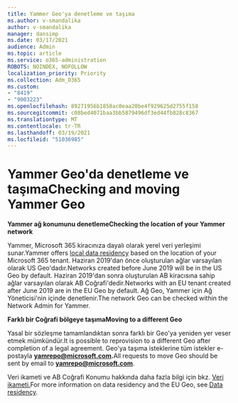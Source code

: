 ```yaml
---
title: Yammer Geo'ya denetleme ve taşıma
ms.author: v-smandalika
author: v-smandalika
manager: dansimp
ms.date: 03/17/2021
audience: Admin
ms.topic: article
ms.service: o365-administration
ROBOTS: NOINDEX, NOFOLLOW
localization_priority: Priority
ms.collection: Adm_O365
ms.custom:
- "8419"
- "9003223"
ms.openlocfilehash: 89271956b1858ac0eaa20be4f929625d2755f158
ms.sourcegitcommit: c08bed4071baa3bb5879496df3ed44fb828c8367
ms.translationtype: MT
ms.contentlocale: tr-TR
ms.lasthandoff: 03/19/2021
ms.locfileid: "51036985"
---
```

# <a name="checking-and-moving-yammer-geo"></a><span data-ttu-id="2a1e0-102">Yammer Geo'da denetleme ve taşıma</span><span class="sxs-lookup"><span data-stu-id="2a1e0-102">Checking and moving Yammer Geo</span></span>

<span data-ttu-id="2a1e0-103">**Yammer ağ konumunu denetleme**</span><span class="sxs-lookup"><span data-stu-id="2a1e0-103">**Checking the location of your Yammer network**</span></span>

<span data-ttu-id="2a1e0-104">Yammer, [](https://docs.microsoft.com/yammer/manage-security-and-compliance/data-residency) Microsoft 365 kiracınıza dayalı olarak yerel veri yerleşimi sunar.</span><span class="sxs-lookup"><span data-stu-id="2a1e0-104">Yammer offers [local data residency](https://docs.microsoft.com/yammer/manage-security-and-compliance/data-residency) based on the location of your Microsoft 365 tenant.</span></span> <span data-ttu-id="2a1e0-105">Haziran 2019'dan önce oluşturulan ağlar varsayılan olarak US Geo'dadır.</span><span class="sxs-lookup"><span data-stu-id="2a1e0-105">Networks created before June 2019 will be in the US Geo by default.</span></span> <span data-ttu-id="2a1e0-106">Haziran 2019'dan sonra oluşturulan AB kiracısına sahip ağlar varsayılan olarak AB Coğrafi'dedir.</span><span class="sxs-lookup"><span data-stu-id="2a1e0-106">Networks with an EU tenant created after June 2019 are in the EU Geo by default.</span></span> <span data-ttu-id="2a1e0-107">Ağ Geo, Yammer için Ağ Yöneticisi'nin içinde denetlenir.</span><span class="sxs-lookup"><span data-stu-id="2a1e0-107">The network Geo can be checked within the Network Admin for Yammer.</span></span>

<span data-ttu-id="2a1e0-108">**Farklı bir Coğrafi bölgeye taşıma**</span><span class="sxs-lookup"><span data-stu-id="2a1e0-108">**Moving to a different Geo**</span></span>

<span data-ttu-id="2a1e0-109">Yasal bir sözleşme tamamlandıktan sonra farklı bir Geo'ya yeniden yer veser etmek mümkündür.</span><span class="sxs-lookup"><span data-stu-id="2a1e0-109">It is possible to reprovision to a different Geo after completion of a legal agreement.</span></span> <span data-ttu-id="2a1e0-110">Geo'ya taşıma isteklerine tüm istekler e-postayla **yamrepo@microsoft.com.**</span><span class="sxs-lookup"><span data-stu-id="2a1e0-110">All requests to move Geo should be sent by email to **yamrepo@microsoft.com**.</span></span>

<span data-ttu-id="2a1e0-111">Veri ikameti ve AB Coğrafi Konumu hakkında daha fazla bilgi için bkz. [Veri ikameti.](https://docs.microsoft.com/yammer/manage-security-and-compliance/data-residency)</span><span class="sxs-lookup"><span data-stu-id="2a1e0-111">For more information on data residency and the EU Geo, see [Data residency](https://docs.microsoft.com/yammer/manage-security-and-compliance/data-residency).</span></span>

